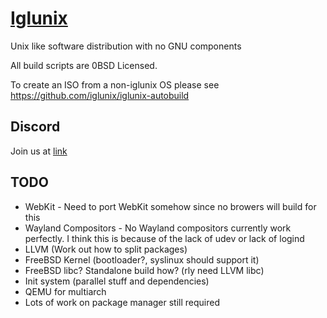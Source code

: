 # [Iglunix](https://iglunix.xyz/)
Unix like software distribution with no GNU components

All build scripts are 0BSD Licensed.


To create an ISO from a non-iglunix OS please see https://github.com/iglunix/iglunix-autobuild

## Discord
Join us at [link](https://discord.gg/NKB9qD2bMx)

## TODO
 - WebKit - Need to port WebKit somehow since no browers will build for this
 - Wayland Compositors - No Wayland compositors currently work perfectly. I think this is because of the lack of udev or lack of logind
 - LLVM (Work out how to split packages)
 - FreeBSD Kernel (bootloader?, syslinux should support it)
 - FreeBSD libc? Standalone build how? (rly need LLVM libc)
 - Init system (parallel stuff and dependencies)
 - QEMU for multiarch
 - Lots of work on package manager still required
